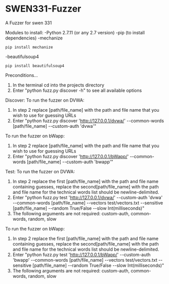 # SWEN331-Fuzzer
A Fuzzer for swen 331

Modules to install:
-Python 2.7.11 (or any 2.7 version)
-pip (to install dependencies)
-mechanize
```shell
pip install mechanize
```
-beautifulsoup4
```shell
pip install beautifulsoup4
```

Preconditions...
  1. In the terminal cd into the projects directory
  2. Enter "python fuzz.py discover -h" to see all available options

Discover:
To run the fuzzer on DVWA:
  1. In step 2 replace [path/file_name] with the path and file name that you wish to use for guessing URLs
  2. Enter "python fuzz.py discover 'http://127.0.0.1/dvwa/' --common-words [path/file_name] --custom-auth 'dvwa'"

To run the fuzzer on bWapp:
  1. In step 2 replace [path/file_name] with the path and file name that you wish to use for guessing URLs
  2. Enter "python fuzz.py discover 'http://127.0.0.1/bWapp/' --common-words [path/file_name] --custom-auth 'bwapp'"

Test:
To run the fuzzer on DVWA:
  1. In step 2 replace the first [path/file_name] with the path and file name containing guesses, replace the
  second[path/file_name] with the path and file name for the technical words list should be newline-delimited.
  2. Enter "python fuzz.py test 'http://127.0.0.1/dvwa/' --custom-auth 'dvwa' --common-words [path/file_name]
            --vectors test/vectors.txt --sensitive [path/file_name] --random True/False --slow Int(milliseconds)"
  3. The following arguments are not required: custom-auth, common-words, random, slow

To run the fuzzer on bWapp:
  1. In step 2 replace the first [path/file_name] with the path and file name containing guesses, replace the
  second[path/file_name] with the path and file name for the technical words list should be newline-delimited.
  2. Enter "python fuzz.py test 'http://127.0.0.1/bWapp/' --custom-auth 'bwapp' --common-words [path/file_name]
            --vectors test/vectors.txt --sensitive [path/file_name] --random True/False --slow Int(milliseconds)"
  3. The following arguments are not required: custom-auth, common-words, random, slow

